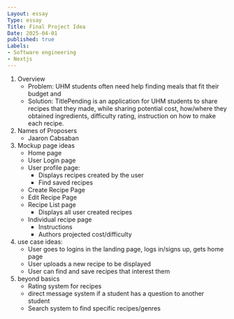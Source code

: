 ```yaml
---
Layout: essay
Type: essay
Title: Final Project Idea
Date: 2025-04-01
published: true
Labels: 
- Software engineering
- Nextjs
---
```


1. Overview
   - Problem: UHM students often need help finding meals that fit their budget and 
   - Solution: TitlePending is an application for UHM students to share recipes that they made, while sharing potential cost, how/where they   obtained ingredients, difficulty rating, instruction on how to make each recipe.
2. Names of Proposers
   - Jaaron Cabsaban
3. Mockup page ideas
   - Home page
   - User Login page
   - User profile page:
     - Displays recipes created by the user
     - Find saved recipes
   - Create Recipe Page
   - Edit Recipe Page
   - Recipe List page
     - Displays all user created recipes
   - Individual recipe page
     - Instructions
     - Authors projected cost/difficulty
4. use case ideas:
   - User goes to logins in the landing page, logs in/signs up, gets home page
   - User uploads a new recipe to be displayed
   - User can find and save recipes that interest them
5. beyond basics
   - Rating system for recipes
   - direct message system if a student has a question to another student
   - Search system to find specific recipes/genres
